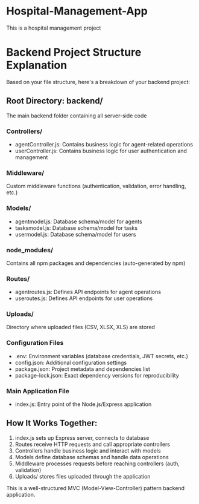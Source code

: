 # Hospital-Management-App
This is a hospital management project



# Backend Project Structure Explanation

Based on your file structure, here's a breakdown of your backend project:

## Root Directory: backend/
The main backend folder containing all server-side code

### Controllers/
- agentController.js: Contains business logic for agent-related operations
- userController.js: Contains business logic for user authentication and management

### Middleware/
Custom middleware functions (authentication, validation, error handling, etc.)

### Models/
- agentmodel.js: Database schema/model for agents
- tasksmodel.js: Database schema/model for tasks
- usermodel.js: Database schema/model for users

### node_modules/
Contains all npm packages and dependencies (auto-generated by npm)

### Routes/
- agentroutes.js: Defines API endpoints for agent operations
- useroutes.js: Defines API endpoints for user operations

### Uploads/
Directory where uploaded files (CSV, XLSX, XLS) are stored

### Configuration Files
- .env: Environment variables (database credentials, JWT secrets, etc.)
- config.json: Additional configuration settings
- package.json: Project metadata and dependencies list
- package-lock.json: Exact dependency versions for reproducibility

### Main Application File
- index.js: Entry point of the Node.js/Express application

## How It Works Together:
1. index.js sets up Express server, connects to database
2. Routes receive HTTP requests and call appropriate controllers
3. Controllers handle business logic and interact with models
4. Models define database schemas and handle data operations
5. Middleware processes requests before reaching controllers (auth, validation)
6. Uploads/ stores files uploaded through the application

This is a well-structured MVC (Model-View-Controller) pattern backend application.
